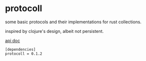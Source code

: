 # protocoll

some basic protocols and their implementations for rust collections.

inspired by clojure's design, albeit not persistent.

[api doc](https://ysmiraak.github.io/protocoll/)

```
[dependencies]
protocoll = 0.1.2
```
